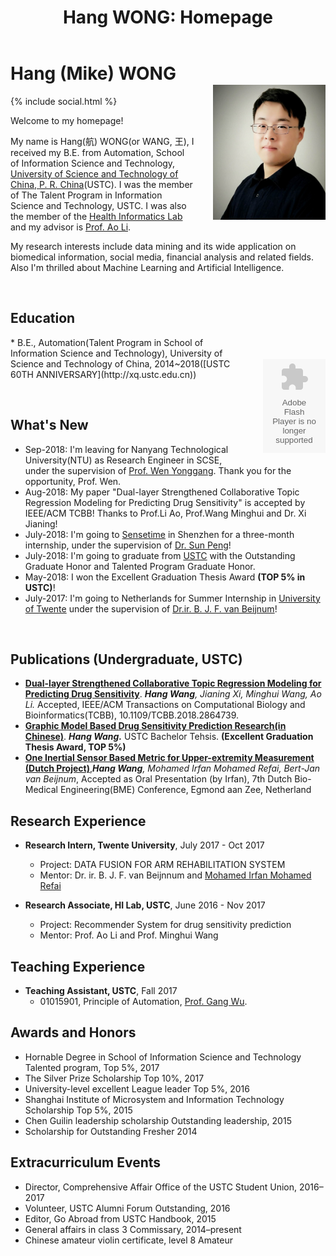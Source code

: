 ﻿---
layout: default
section: home
title: "Hang WONG: Homepage"

---
<img src="static/info/profile.jpg" class="img-thumbnail" width="180px" style="float:right; margin-left:30px; margin-top:35px; margin-bottom:10px;">

# Hang (Mike) WONG
{% include social.html %}
&nbsp;

Welcome to my homepage! 

My name is Hang(航) WONG(or WANG, 王), I received my B.E. from Automation, School of Information Science and Technology, [University of Science and Technology of China, P. R. China](http://www.ustc.edu.cn/)(USTC). I was the member of The Talent Program in Information Science and Technology, USTC. I was also the member of the [Health Informatics Lab](http://bioinformatics.ustc.edu.cn/) and my advisor is [Prof. Ao Li](http://bioinformatics.ustc.edu.cn/teams.html).

My research interests include data mining and its wide application on biomedical information, social media, financial analysis and related fields. Also I'm thrilled about Machine Learning and Artificial Intelligence.

&nbsp;

## Education
<object classid="clsid:D27CDB6E-AE6D-11cf-96B8-444553540000" 
codebase="http://download.macromedia.com/pub/shockwave/cabs/flash/swflash.cab#version=9,0,16,0" width="100px">
<param name="movie" value="static/info/motion1.swf"> 
<param name="quality" value="high"> 
<param name="play" value="true"> 
<param name="LOOP" value="true"> 
<embed src="static/info/motion1.swf" width="100px" style="float:right; margin-left:30px; margin-top:35px; margin-bottom:10px;" play="true" loop="true" quality="high" pluginspage="http://www.macromedia.com/go/getflashplayer" type="application/x-shockwave-flash"> 
</object> 
  *  B.E., Automation(Talent Program in School of Information Science and Technology), University of Science and Technology of China, 2014~2018([USTC 60TH ANNIVERSARY](http://xq.ustc.edu.cn))

&nbsp;

## What's New
  *  Sep-2018: I'm leaving for Nanyang Technological University(NTU) as Research Engineer in SCSE, under the supervision of [Prof. Wen Yonggang](http://www.ntu.edu.sg/home/ygwen/). Thank you for the opportunity, Prof. Wen.
  *  Aug-2018:   My paper "Dual-layer Strengthened Collaborative Topic Regression Modeling for Predicting Drug Sensitivity" is accepted by IEEE/ACM TCBB! Thanks to Prof.Li Ao, Prof.Wang Minghui and Dr. Xi Jianing!
  *  July-2018:  I'm going to [Sensetime](https://www.sensetime.com) in Shenzhen for a three-month internship, under the supervision of [Dr. Sun Peng](https://www.linkedin.com/in/sunpengsdu/)!
  *  July-2018:  I'm going to graduate from [USTC](http://www.ustc.edu.cn/) with the Outstanding Graduate Honor and Talented Program Graduate Honor.
  * May-2018:  I won the Excellent Graduation Thesis Award **(TOP 5% in USTC)**!
  * July-2017:  I'm going to Netherlands for Summer Internship in [University of Twente](https://www.utwente.nl/en/) under the supervision of [Dr.ir. B. J. F. van Beijnum](https://www.utwente.nl/en/eemcs/bss/people/staff/bert_jan_vanbeijnum/%20)!

&nbsp;

## Publications (Undergraduate, USTC)
  * **[Dual-layer Strengthened Collaborative Topic Regression Modeling for Predicting Drug Sensitivity](static/papers/17-dsctr.pdf)**. *__Hang Wang__, Jianing Xi, Minghui Wang, Ao Li.* Accepted, IEEE/ACM Transactions on Computational Biology and Bioinformatics(TCBB), 10.1109/TCBB.2018.2864739.	
  * **[Graphic Model Based Drug Sensitivity Prediction Research(in Chinese)](static/papers/18-thesis.pdf)**. *__Hang Wang.__* USTC Bachelor Tehsis. **(Excellent Graduation Thesis Award, TOP 5%)**
  * **[One Inertial Sensor Based Metric for Upper-extremity Measurement (Dutch Project)](static/papers/17-tnsre.pdf)**,*__Hang Wang__, Mohamed Irfan Mohamed Refai, Bert-Jan van Beijnum*, Accepted as Oral Presentation (by Irfan), 7th Dutch Bio-Medical Engineering(BME)  Conference, Egmond aan Zee, Netherland


## Research Experience
  * **Research Intern, Twente University**, July 2017 - Oct 2017
	* Project: DATA FUSION FOR ARM REHABILITATION SYSTEM
	* Mentor:  Dr. ir. B. J. F. van Beijnnum and [Mohamed Irfan Mohamed Refai](https://www.linkedin.com/in/mrmirfan/)

  * **Research Associate, HI Lab, USTC**, June 2016 - Nov 2017
    * Project: Recommender System for drug sensitivity prediction
    * Mentor:  Prof. Ao Li and Prof. Minghui Wang



## Teaching Experience
  * **Teaching Assistant, USTC**, Fall 2017
    * 01015901, Principle of Automation, [Prof. Gang Wu](http://iia.ustc.edu.cn/iia/?p=33).


## Awards and Honors
 * Hornable Degree in School of Information Science and Technology Talented program, Top 5%, 2017
 * The Silver Prize Scholarship Top 10%, 2017
 * University-level excellent League leader Top 5%, 2016
 * Shanghai Institute of Microsystem and Information Technology Scholarship Top 5%, 2015
 * Chen Guilin leadership scholarship Outstanding leadership, 2015
 * Scholarship for Outstanding Fresher 2014


## Extracurriculum Events
 * Director, Comprehensive Affair Office of the USTC Student Union, 2016–2017
 * Volunteer, USTC Alumni Forum Outstanding, 2016
 * Editor, Go Abroad from USTC Handbook, 2015
 * General affairs in class 3 Commissary, 2014–present
 * Chinese amateur violin certificate, level 8 Amateur
